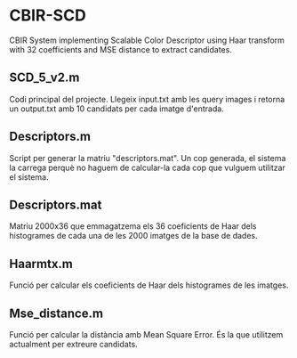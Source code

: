 # CBIR-SCD
CBIR System implementing Scalable Color Descriptor using Haar transform with 32 coefficients and MSE distance to extract candidates.

## SCD_5_v2.m
Codi principal del projecte. Llegeix input.txt amb les query images i retorna un output.txt amb 10 candidats per cada imatge d'entrada.
## Descriptors.m
Script per generar la matriu "descriptors.mat".
Un cop generada, el sistema la carrega perquè no haguem de calcular-la cada cop que vulguem utilitzar el sistema.
## Descriptors.mat
Matriu 2000x36 que emmagatzema els 36 coeficients de Haar dels histogrames de cada una de les 2000 imatges de la base de dades.
## Haarmtx.m
Funció per calcular els coeficients de Haar dels histogrames de les imatges.
## Mse_distance.m
Funció per calcular la distància amb Mean Square Error. És la que utilitzem actualment per extreure candidats.
